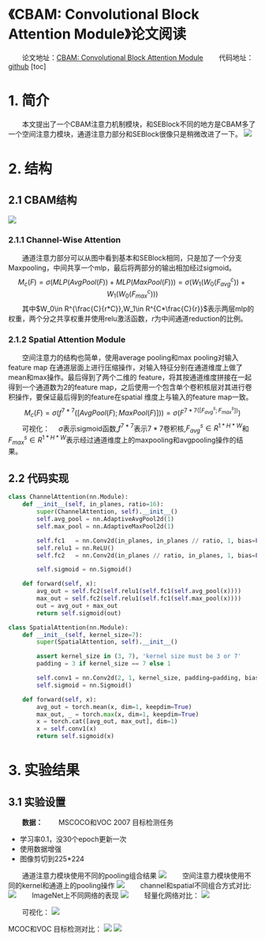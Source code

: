 # 《CBAM: Convolutional Block Attention Module》论文阅读
&emsp;&emsp;论文地址：[CBAM: Convolutional Block Attention Module](https://arxiv.org/abs/1807.06521)
&emsp;&emsp;代码地址：[github](https://github.com/luuuyi/CBAM.PyTorch/blob/master/model/resnet_cbam.py)
[toc]

# 1. 简介
&emsp;&emsp;本文提出了一个CBAM注意力机制模块，和SEBlock不同的地方是CBAM多了一个空间注意力模块，通道注意力部分和SEBlock很像只是稍微改进了一下。
![](img/f1.png)

# 2. 结构
## 2.1 CBAM结构
![](img/f2.png)
### 2.1.1 Channel-Wise Attention
&emsp;&emsp;通道注意力部分可以从图中看到基本和SEBlock相同，只是加了一个分支Maxpooling，中间共享一个mlp，最后将两部分的输出相加经过sigmoid。
$$
M_c(F)=\sigma(MLP(AvgPool(F)) + MLP(MaxPool(F)))=\sigma(W_1(W_0(F_{avg}^c))+W_1(W_0(F^c_{max})))
$$
&emsp;&emsp;其中$W_0\in R^{\frac{C}{r*C}},W_1\in R^{C*\frac{C}{r}}$表示两层mlp的权重，两个分之共享权重并使用relu激活函数，$r$为中间通道reduction的比例。
### 2.1.2 Spatial Attention Module
&emsp;&emsp;空间注意力的结构也简单，使用average pooling和max pooling对输入feature map 在通道层面上进行压缩操作，对输入特征分别在通道维度上做了mean和max操作。最后得到了两个二维的 feature，将其按通道维度拼接在一起得到一个通道数为2的feature map，之后使用一个包含单个卷积核层对其进行卷积操作，要保证最后得到的feature在spatial 维度上与输入的feature map一致。
$$
M_c(F)=\sigma(f^{7*7}([AvgPool(F);MaxPool(F)]))=\sigma(F^{7*7([F^s_{avg};F_{max}^s])})
$$
&emsp;&emsp;可视化：
&emsp;$\sigma$表示sigmoid函数,$f^{7*7}$表示$7*7$卷积核,$F_{avg}^s \in R^{1*H*W}$和$F_{max}^s \in R^{1*H*W}$表示经过通道维度上的maxpooling和avgpooling操作的结果。
## 2.2 代码实现
```python
class ChannelAttention(nn.Module):
    def __init__(self, in_planes, ratio=16):
        super(ChannelAttention, self).__init__()
        self.avg_pool = nn.AdaptiveAvgPool2d(1)
        self.max_pool = nn.AdaptiveMaxPool2d(1)

        self.fc1   = nn.Conv2d(in_planes, in_planes // ratio, 1, bias=False)
        self.relu1 = nn.ReLU()
        self.fc2   = nn.Conv2d(in_planes // ratio, in_planes, 1, bias=False)

        self.sigmoid = nn.Sigmoid()

    def forward(self, x):
        avg_out = self.fc2(self.relu1(self.fc1(self.avg_pool(x))))
        max_out = self.fc2(self.relu1(self.fc1(self.max_pool(x))))
        out = avg_out + max_out
        return self.sigmoid(out)

class SpatialAttention(nn.Module):
    def __init__(self, kernel_size=7):
        super(SpatialAttention, self).__init__()

        assert kernel_size in (3, 7), 'kernel size must be 3 or 7'
        padding = 3 if kernel_size == 7 else 1

        self.conv1 = nn.Conv2d(2, 1, kernel_size, padding=padding, bias=False)
        self.sigmoid = nn.Sigmoid()

    def forward(self, x):
        avg_out = torch.mean(x, dim=1, keepdim=True)
        max_out, _ = torch.max(x, dim=1, keepdim=True)
        x = torch.cat([avg_out, max_out], dim=1)
        x = self.conv1(x)
        return self.sigmoid(x)
```
# 3. 实验结果
## 3.1 实验设置
&emsp;&emsp;**数据：**
&emsp;&emsp;MSCOCO和VOC 2007 目标检测任务
- 学习率0.1，没30个epoch更新一次
- 使用数据增强
- 图像剪切到225\*224

&emsp;&emsp;通道注意力模块使用不同的pooling组合结果
![](img/t1.png)
&emsp;&emsp;空间注意力模块使用不同的kernel和通道上的pooling操作
![](img/t2.png)
&emsp;&emsp;channel和spatial不同组合方式对比:
![](img/t3.png)
&emsp;&emsp;ImageNet上不同网络的表现
![](img/t4.png)
&emsp;&emsp;轻量化网络对比：
![](img/t5.png)

&emsp;&emsp;可视化：
![](img/t11.png)

MCOC和VOC 目标检测对比：
![](img/t6.png)
![](img/t7.png)